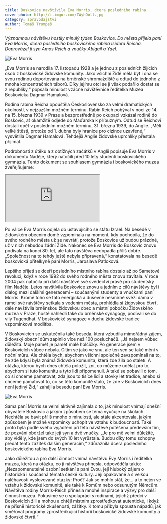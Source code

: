 ```yaml
---
title: Boskovice navštívila Eva Morris, dcera posledního rabína
cover-photo: http://i.imgur.com/ZWyhOoll.jpg
category: zpravodajství
author: Tomáš Trumpeš
---
```


*Významnou návštěvu hostily minulý týden Boskovice. Do města přijela paní Eva Morris, dcera posledního boskovického rabína Isidora Reicha. Doprovázel ji syn Amos Reich a vnučky Abigail a Yael.*

<img src="http://i.imgur.com/ZWyhOol.jpg" alt="Eva Morris" class="img-responsive img-popup" data-author="Tomáš Znamenáček">

„Eva Morris se narodila 17. listopadu 1928 a je jednou z posledních žijících osob z boskovické židovské komunity. Jako všichni Židé měla být i ona se svou rodinou deportována na brněnské shromaždiště a odtud do jednoho z mnoha koncentračních táborů. Díky jejímu otci se jí však podařilo dostat se z republiky,“ popsala minulost vzácné návštěvnice ředitelka Muzea Boskovicka Dagmar Hamalová.

Rodina rabína Reicha opouštěla Československo za velmi dramatických okolností, v nejzazším možném termínu. Rabín Reich pobýval v noci ze 14. na 15. března 1939 v Praze a bezprostředně po okupaci vzkázal rodině do Boskovic, ať okamžitě odjede do Maďarska k příbuzným. Odtud se Reichovi dostali opět v posledním možném termínu, 31. března 1939, do Anglie. „Měli velké štěstí, protože od 1. dubna byly hranice pro cizince uzavřené,“ vysvětlila Dagmar Hamalová. Tehdejší Anglie židovské uprchlíky přestala přijímat.

Podrobnosti z útěku a z obtížných začátků v Anglii popisuje Eva Morris v dokumentu Naděje, který natočili před 10 lety studenti boskovického gymnázia. Tento dokument se souhlasem gymnázia i boskovického muzea zveřejňujeme:

<div class="force-hd-aspect"><iframe class="vimeo" src="https://player.vimeo.com/video/138508742" webkitallowfullscreen mozallowfullscreen allowfullscreen></iframe></div>

Po válce Eva Morris odjela do ustavujícího se státu Izrael. Na besedě v židovském obecním domě vzpomínala na moment, kdy pochopila, že do svého rodného města už se nevrátí, protože Boskovice už budou prázdné, už v nich nebudou žádní Židé. Nakonec se Eva Morris do Boskovic znovu podívala na konci 80. let, ale tato návštěva nedopadla příliš dobře. „Společnost na to tehdy ještě nebyla připravená,“ konstatovala na besedě boskovická přítelkyně paní Morris, Jaroslava Patloková.

Lepšího přijetí se dceři posledního místního rabína dostalo až po Sametové revoluci, když v roce 1992 do svého rodného města znovu zavítala. V roce 2004 pak natočila při další návštěvě své svědectví právě pro studentský film Naděje.  Letos navštívila Boskovice znovu a jedním z cílů návštěvy byl i dialog mezi dalšími generacemi – současnými studenty a vnučkami paní Morris. Kromě toho se tato energická a duševně nesmírně svěží dáma v rámci své návštěvy setkala s vedením města, prohlédla si židovskou čtvrť, dále navštívila brněnskou židovskou obec a místní pobočku Židovského muzea v Praze, hosté nahlédli také do brněnské synagogy, podívali se do vily Tugendhat. V boskovické synagoze v duchu židovské tradice vzpomínková modlitba.

V Boskovicích se uskutečnila také beseda, která vzbudila mimořádný zájem, židovský obecní dům zaplnilo více než 100 posluchačů. „Já nejsem vůbec důležitá. Moje paměť je paměť malé holčičky. Po generace jsem v Boskovicích vůbec nebyla. Cítím se jako ve snu, ale ten sen se také mění v noční můru. Ale chtěla bych, abychom všichni společně zavzpomínali na to, že zde kdysi byla známá židovská komunita, která zde žila po staletí. A otázka, kterou bych dnes chtěla položit, zní, co můžeme udělat pro to, abychom si tuto komunitu a tyto lidi připomenuli. A také se pobavili o tom, co si chceme pamatovat, zda jsou to tisíce lidí a stovky let tradice, anebo si chceme pamatovat to, co se této komunitě stalo, že zde v Boskovicích dnes není jediný Žid,“ zahájila besedu paní Eva Morris.

<img src="http://i.imgur.com/FaCGNJg.jpg" alt="Eva Morris" class="img-responsive img-popup" data-author="Tomáš Znamenáček">

Sama paní Morris se velmi aktivně zajímala o to, jak minulost vnímají dnešní obyvatelé Boskovic a jakým způsobem se téma vyučuje na školách. Nechtěla se bavit příliš mnoho o minulosti, ale stále akcentovala, jakým způsobem je možné vzpomínky uchopit ve vztahu k budoucnosti. Také proto byla podle svého vyjádření při této návštěvě potěšena především tím, že pozvání obdržel také její syn a dvě vnučky. „Je pro mě velmi důležité, aby viděly, kde jsem do svých 10 let vyrůstala. Budou díky tomu schopny předat tento zážitek dalším generacím,“ zdůraznila dcera posledního boskovického rabína Eva Morris.

Jako důležitou a pro další činnost vnímá návštěvu Evy Morris i ředitelka muzea, která na otázku, co jí návštěva přinesla, odpověděla takto: „Nezapomenutelné osobní setkání s paní Evou, její hluboký zájem o historická i současná témata české kultury. Její opakované a s velkou naléhavostí vyslovované otázky: Proč? Jak se mohlo stát, že… a to nejen ve vztahu k židovské komunitě, ale také k Romům nebo odsunutým Němcům. Návštěva rodiny Morris-Reich přinesla mnohé inspirace a výzvy pro další činnost muzea. Pokusíme se o spolupráci s rodinami, jejichž předci v Boskovicích žili a mohou a chtějí místním zprostředkovat autentické, i když ne přísně historické zkušenosti, zážitky. K tomu přibyla spousta nápadů, jak směřovat programy zprostředkující historii boskovické židovské komunity a židovské čtvrti.“